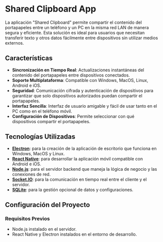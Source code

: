 # Shared Clipboard App

La aplicación "Shared Clipboard" permite compartir el contenido del portapapeles entre un teléfono y un PC en la misma red LAN de manera segura y eficiente. Esta solución es ideal para usuarios que necesitan transferir texto y otros datos fácilmente entre dispositivos sin utilizar medios externos.

## Características

- **Sincronización en Tiempo Real**: Actualizaciones instantáneas del contenido del portapapeles entre dispositivos conectados.
- **Soporte Multiplataforma**: Compatible con Windows, MacOS, Linux, Android e iOS.
- **Seguridad**: Comunicación cifrada y autenticación de dispositivos para garantizar que solo dispositivos autorizados puedan compartir el portapapeles.
- **Interfaz Sencilla**: Interfaz de usuario amigable y fácil de usar tanto en el PC como en el teléfono móvil.
- **Configuración de Dispositivos**: Permite seleccionar con qué dispositivos compartir el portapapeles.

## Tecnologías Utilizadas

- **[Electron](https://www.electronjs.org/)**: para la creación de la aplicación de escritorio que funciona en Windows, MacOS y Linux.
- **[React Native](https://reactnative.dev/)**: para desarrollar la aplicación móvil compatible con Android e iOS.
- **[Node.js](https://nodejs.org/)**: para el servidor backend que maneja la lógica de negocio y las conexiones de red.
- **[Socket.IO](https://socket.io/)**: para la comunicación en tiempo real entre el cliente y el servidor.
- **[SQLite](https://www.sqlite.org/index.html)**: para la gestión opcional de datos y configuraciones.

## Configuración del Proyecto

### Requisitos Previos

- Node.js instalado en el servidor.
- React Native y Electron instalados en el entorno de desarrollo.
